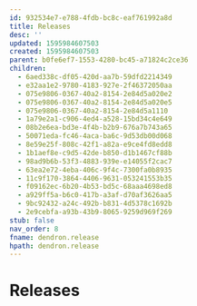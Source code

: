 ```yaml
---
id: 932534e7-e788-4fdb-bc8c-eaf761992a8d
title: Releases
desc: ''
updated: 1595984607503
created: 1595984607503
parent: b0fe6ef7-1553-4280-bc45-a71824c2ce36
children:
  - 6aed338c-df05-420d-aa7b-59dfd2214349
  - e32aa1e2-9780-4183-927e-2f46372050aa
  - 075e9806-0367-40a2-8154-2e84d5a020e2
  - 075e9806-0367-40a2-8154-2e84d5a020e5
  - 075e9806-0367-40a2-8154-2e84d5a1110
  - 1a79e2a1-c906-4ed4-a528-15bd34c4e649
  - 08b2e6ea-bd3e-4f4b-b2b9-676a7b743a65
  - 50071eda-fc46-4aca-ba6c-9d53db00d068
  - 8e59e25f-808c-42f1-a82a-e9ce4fd8edd8
  - 1b1aef8e-c9d5-42de-b850-d1b1467cf88b
  - 98ad9b6b-53f3-4883-939e-e14055f2cac7
  - 63ea2e72-4eba-406c-9f4c-7300fa0b8935
  - 11c9f170-3864-4406-9631-053241553b35
  - f09162ec-6b20-4b53-bd5c-68aaa4698ed8
  - a929ff5a-b6c0-417b-a3af-d70af3626aa5
  - 9bc92432-a24c-492b-b831-4d5378c1692b
  - 2e9cebfa-a93b-43b9-8065-9259d969f269
stub: false
nav_order: 8
fname: dendron.release
hpath: dendron.release
---
```

# Releases


